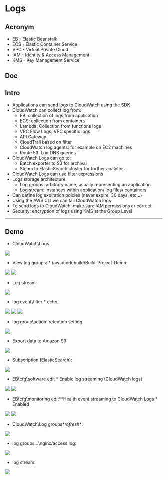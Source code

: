 # Logs

## Acronym
* EB - Elastic Beanstalk
* ECS - Elastic Container Service
* VPC - Virtual Private Cloud
* IAM - Identity & Access Management
* KMS - Key Management Service

## Doc

## Intro
* Applications can send logs to CloudWatch using the SDK
* CloudWatch can collect log from:
    * EB: collection of logs from application
    * ECS: collection from containers
    * Lambda: Collection from functions logs
    * VPC Flow Logs: VPC specific logs
    * API Gateway
    * CloudTrail based on filter
    * CloudWatch log agents: for example on EC2 machines
    * Route 53: Log DNS queries
* CloudWatch Logs can go to:
    * Batch exporter to S3 for archival
    * Steam to ElasticSearch cluster for forther analytics
* CloudWatch Logs can use filter expressions
* Logs storage architecture:
    * Log groups: arbitrary name, usually representing an application
    * Log stream: instances within application/ log files/ containers
* Can define log expiration polcies (never expire, 30 days, etc...)
* Using the AWS CLI we can tail CloudWatch logs
* To send logs to CloudWatch, make sure IAM permissions ar correct
* Security: encryption of logs using KMS at the Group Level

---

## Demo
* CloudWatch\Logs

[<img src="https://i.imgur.com/9Z9ecvm.png">](https://i.imgur.com/9Z9ecvm.png)

* View log groups:
      * /aws/codebuild/Build-Project-Demo:

[<img src="https://i.imgur.com/o2oDbDl.png">](https://i.imgur.com/o2oDbDl.png)
[<img src="https://i.imgur.com/nEajchA.png">](https://i.imgur.com/nEajchA.png)

* Log stream:

[<img src="https://i.imgur.com/coAZwM5.png">](https://i.imgur.com/coAZwM5.png)

* log event\filter
      * echo
      
[<img src="https://i.imgur.com/Pt5fOWG.png">](https://i.imgur.com/Pt5fOWG.png) 
[<img src="https://i.imgur.com/aMwsmL5.png">](https://i.imgur.com/aMwsmL5.png)
[<img src="https://i.imgur.com/c84twIP.png">](https://i.imgur.com/c84twIP.png)

* log group\action: retention setting:

[<img src="https://i.imgur.com/a2jQ1ni.png">](https://i.imgur.com/a2jQ1ni.png)

* Export data to Amazon S3:

[<img src="https://i.imgur.com/NDtNWKL.png">](https://i.imgur.com/NDtNWKL.png)

* Subscription (ElasticSearch):

[<img src="https://i.imgur.com/CAVbT3f.png">](https://i.imgur.com/CAVbT3f.png)

* EB\cfg\software edit
      * Enable log streaming (CloudWatch logs)
      
[<img src="https://i.imgur.com/FV4CYTz.png">](https://i.imgur.com/FV4CYTz.png)
[<img src="https://i.imgur.com/454swtk.png">](https://i.imgur.com/454swtk.png)

* EB\cfg\monitoring edit\**Health event streaming to CloudWatch Logs
      * Enabled
      
[<img src="https://i.imgur.com/dcl2sKM.png">](https://i.imgur.com/dcl2sKM.png)
[<img src="https://i.imgur.com/aMiJRrX.png">](https://i.imgur.com/aMiJRrX.png)

* CloudWatch\Log groups\**refresh**:

[<img src="https://i.imgur.com/oVh3j4S.png">](https://i.imgur.com/oVh3j4S.png)

* log groups\...\nginx/access.log:

[<img src="https://i.imgur.com/DT7LSz1.png">](https://i.imgur.com/DT7LSz1.png)

* log stream:

[<img src="https://i.imgur.com/ZSm72As.png">](https://i.imgur.com/ZSm72As.png)
